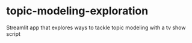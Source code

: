 # topic-modeling-exploration
Streamlit app that explores ways to tackle topic modeling with a tv show script
